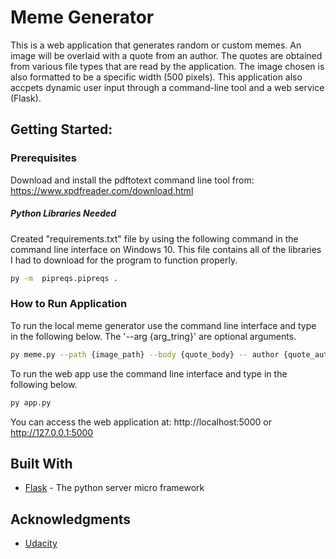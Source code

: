 # Meme Generator

This is a web application that generates random or custom memes. An image will be overlaid with a quote from an author. The quotes are obtained from various file types that are read by the application. The image chosen is also formatted to be a specific width (500 pixels). This application also accpets dynamic user input through a command-line tool and a web service (Flask).

## Getting Started:

### Prerequisites

Download and install the pdftotext command line tool from: https://www.xpdfreader.com/download.html

##### Python Libraries Needed
Created "requirements.txt" file by using the following command in the command line interface on Windows 10. This file contains all of the libraries I had to download for the program to function properly.

```bash
py -m  pipreqs.pipreqs .
```

### How to Run Application

To run the local meme generator use the command line interface and type in the following below. The '--arg {arg_tring}' are optional arguments.

```bash
py meme.py --path {image_path} --body {quote_body} -- author {quote_author}
```

To run the web app use the command line interface and type in the following below.
```bash
py app.py
```

You can access the web application at: http://localhost:5000 or http://127.0.0.1:5000

## Built With

* [Flask](http://flask.pocoo.org/) - The python server micro framework

## Acknowledgments

* [Udacity](https://www.udacity.com/)
